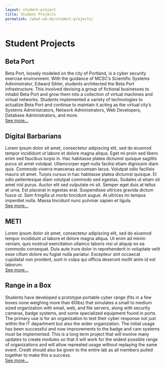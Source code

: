 ```yaml
---
layout: student-project
title: Student Projects
permalink: /what-we-do/student-projects/
---
```

<h1>Student Projects</h1>

<h2>Beta Port</h2>

<p>
Beta Port, loosely modeled on the city of Portland, is a cyber security exercise environment. With the guidance of MCSC’s Scientific Systems Administrator, Edward Sihler, students architected the Beta Port infrastructure. This involved devising a group of fictional businesses to inhabit Beta Port and grow them into a collection of virtual machines and virtual networks. Students implemented a variety of technologies to actualize Beta Port and continue to maintain it acting as the virtual city’s Systems Administrators, Network Administrators, Web Developers, Database Administrators, and more. 
<br><a href="{{ site.github.url }}/what-we-do/student-projects/Betaport/">See more...</a>
</p>

<h2>Digital Barbarians</h2>

<p>
Lorem ipsum dolor sit amet, consectetur adipiscing elit, sed do eiusmod tempor incididunt ut labore et dolore magna aliqua. Eget mi proin sed libero enim sed faucibus turpis in. Hac habitasse platea dictumst quisque sagittis purus sit amet volutpat. Ullamcorper eget nulla facilisi etiam dignissim diam quis. Commodo viverra maecenas accumsan lacus. Volutpat odio facilisis mauris sit amet. Turpis cursus in hac habitasse platea dictumst quisque. Et odio pellentesque diam volutpat commodo sed egestas. Sodales ut etiam sit amet nisl purus. Auctor elit sed vulputate mi sit. Semper eget duis at tellus at urna. Est placerat in egestas erat. Suspendisse ultrices gravida dictum fusce ut. Sem fringilla ut morbi tincidunt augue. At ultrices mi tempus imperdiet nulla. Massa tincidunt nunc pulvinar sapien et ligula.
<br><a href="{{ site.github.url }}/what-we-do/student-projects/Digital-Barbarians/">See more...</a>
</p>

<h2>METI</h2>

<p>
Lorem ipsum dolor sit amet, consectetur adipiscing elit, sed do eiusmod tempor incididunt ut labore et dolore magna aliqua. Ut enim ad minim veniam, quis nostrud exercitation ullamco laboris nisi ut aliquip ex ea commodo consequat. Duis aute irure dolor in reprehenderit in voluptate velit esse cillum dolore eu fugiat nulla pariatur. Excepteur sint occaecat cupidatat non proident, sunt in culpa qui officia deserunt mollit anim id est laborum.
<br><a href="{{ site.github.url }}/what-we-do/student-projects/METI/">See more...</a>
</p>

<h2>Range in a Box</h2>

<p>
Students have developed a prototype portable cyber range (fits in a few boxes none weighing more than 60lbs) that simulates a small to medium sized organization with email, web, and file servers, along with security cameras, badge systems, and some specialized equipment found in ports.   The primary use is for an organization to test their cyber response not just within the IT department but also the wider organization.  The initial usage has been successful and now improvements to the badge and cam systems must be implemented. This is a long term project that will
involve many updates to create modules so that it will work for the widest possible range of organizations and will allow repreated usage without replaying the same event.  Credit should also be given to the entire lab as all members pulled together to make this a success.
<br><a href="{{ site.github.url }}/what-we-do/student-projects/Range-in-a-Box/">See more...</a>
</p>


<!--
<h2>Cyber Blib</h2>

<p><strong>Students:</strong> Tyler LaBerge, Caroline Whitman</p>

<p>This project goal is to create a near real time visualization of active cyber attacks within Maine.  Currently it is used within a closed environment only as we are testing the evaluation and display of attracts the next stage will be to integrate results from system logs
followed by creation of honey pots.</p>

<h2>Vulnerability Assessment</h2>

<p><strong>Students:</strong> Tyler LaBerge, Vincent Orlando</p>

<p>This project is about detecting and mapping vulnerable networks with low or no encryption. This includes "war driving" around town with a wifi antenna listening for networks, and writing the details of any networks it finds to an xml file. This file is then parsed so that the networks can be displayed on Google Maps. A particular focus of this project is ships and their AIS messages, data that all ships send out that includes details about its longitude and latitude, name, dimensions, etc. These messages can be picked up using a radio antenna and this data can be used to determine whether any of the detected vulnerable networks belong to particular ships. A program needed to be written to decode these messages and a way has also been devised to map vulnerable networks to nearby businesses using the Google Places API.</p>
<p>The assessment and mapping tool has now moved out of the lab and is
being used to search for signals and map the results. Efforts are now
underway to reduce the size and improve the usability.</p>

<figure>
<img src="/img/vulnerability-assessment.jpg" alt="Vulnerability Assessment participants" width="500"><figcaption>Vincent Orlando (student), Edward Sihler (instructor), Tyler LeBerge (student), and Andy Germann (US Coast Guard) participating in the Vulnerability Assessment project</figcaption>
</figure>

<h2>Truman Show</h2>

<p><strong>Students:</strong> Caroline Whitman</p>

<p>The Truman Show deals with web traffic monitoring. It simulates people surfing the web using a web crawler to go through websites, click links, create accounts, and make mistakes along the way. At the end, it can be seen where each of these "people" went and how fast they went there.</p>

<h1>Past Student Projects</h1>

<h2>The Sensor Project </h2>

<p><strong>Students:</strong> Samuel Barton</p>

<p>The goal of this project is to create a secure, modular, and easy to install network of sensors that will gather data from network traffic to temperature. The project will also create a suite of software for reporting, analysis, and presentation of data collected. Such a sensor system does not currently exist, and current systems, which solve part of the problem, are expensive and insecure, as well as proprietary and, therefore, difficult to extend to new areas of study. Development of this system has required research into operating systems, and software creation in C, Perl, and Python. The significance of this project lies in its relative simplicity and extensibility new areas of study. </p>

<h2>Statistics Servers</h2>

<p><strong>Students:</strong> Alex Weeman</p>

<p>Using discarded servers–ones that would otherwise be scrapped–and refurbishing them, this project aims to restore them for use with statistics software. This work involves implementation of an Ubuntu operating system and installation of R statistical software.</p>

<h2>Data Exfiltration</h2>

<p><strong>Students:</strong> Adam Wirth</p>

<p>This project aims to encode data and exfiltrate it through the Linux ping command. The goal is to make detection increasingly subtle.</p>
-->
